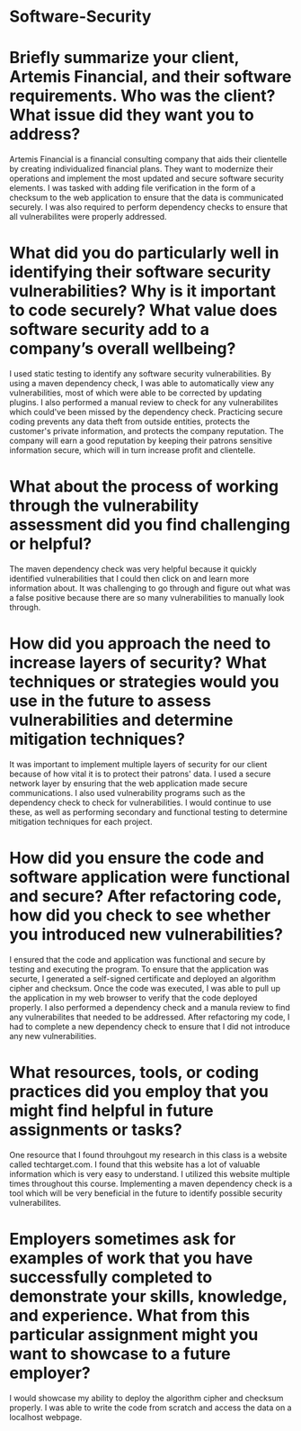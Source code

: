 # Software-Security
# Briefly summarize your client, Artemis Financial, and their software requirements. Who was the client? What issue did they want you to address?
Artemis Financial is a financial consulting company that aids their clientelle by creating individualized financial plans. They want to modernize their operations and implement the most updated and secure software security elements. I was tasked with adding file verification in the form of a checksum to the web application to ensure that the data is communicated securely. I was also required to perform dependency checks to ensure that all vulnerabilites were properly addressed. 
# What did you do particularly well in identifying their software security vulnerabilities? Why is it important to code securely? What value does software security add to a company’s overall wellbeing?
I used static testing to identify any software security vulnerabilities. By using a maven dependency check, I was able to automatically view any vulnerabilities, most of which were able to be corrected by updating plugins. I also performed a manual review to check for any vulnerabilites which could've been missed by the dependency check. Practicing secure coding prevents any data theft from outside entities, protects the customer's private information, and protects the company reputation. The company will earn a good reputation by keeping their patrons sensitive information secure, which will in turn increase profit and clientelle. 
# What about the process of working through the vulnerability assessment did you find challenging or helpful?
The maven dependency check was very helpful because it quickly identified vulnerabilities that I could then click on and learn more information about. It was challenging to go through and figure out what was a false positive because there are so many vulnerabilities to manually look through.
# How did you approach the need to increase layers of security? What techniques or strategies would you use in the future to assess vulnerabilities and determine mitigation techniques?
It was important to implement multiple layers of security for our client because of how vital it is to protect their patrons' data. I used a secure network layer by ensuring that the web application made secure communications. I also used vulnerability programs such as the dependency check to check for vulnerabilities. I would continue to use these, as well as performing secondary and functional testing to determine mitigation techniques for each project. 
# How did you ensure the code and software application were functional and secure? After refactoring code, how did you check to see whether you introduced new vulnerabilities?
I ensured that the code and application was functional and secure by testing and executing the program. To ensure that the application was securte, I generated a self-signed certificate and deployed an algorithm cipher and checksum. Once the code was executed, I was able to pull up the application in my web browser to verify that the code deployed properly. I also performed a dependency check and a manula review to find any vulnerabilites that needed to be addressed. After refactoring my code, I had to complete a new dependency check to ensure that I did not introduce any new vulnerabilities. 
# What resources, tools, or coding practices did you employ that you might find helpful in future assignments or tasks?
One resource that I found throuhgout my research in this class is a website called techtarget.com. I found that this website has a lot of valuable information which is very easy to understand. I utilized this website multiple times throughout this course. Implementing a maven dependency check is a tool which will be very beneficial in the future to identify possible security vulnerabilites. 
# Employers sometimes ask for examples of work that you have successfully completed to demonstrate your skills, knowledge, and experience. What from this particular assignment might you want to showcase to a future employer?
I would showcase my ability to deploy the algorithm cipher and checksum properly. I was able to write the code from scratch and access the data on a localhost webpage. 
